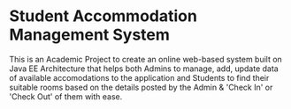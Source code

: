 # Student Accommodation Management System

This is an Academic Project to create an online web-based system built on Java EE Architecture that helps both Admins to manage, add, update data of available accomodations 
to the application and Students to find their suitable rooms based on the details posted by the Admin & 'Check In' or 'Check Out' of them with ease.
